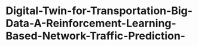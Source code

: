 # Digital-Twin-for-Transportation-Big-Data-A-Reinforcement-Learning-Based-Network-Traffic-Prediction-
